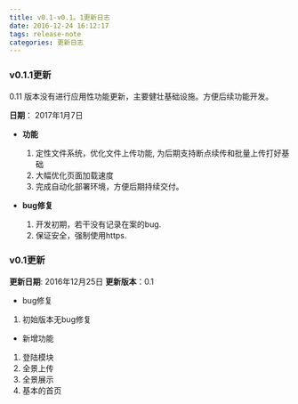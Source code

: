 ```yaml
---
title: v0.1-v0.1。1更新日志
date: 2016-12-24 16:12:17
tags: release-note
categories: 更新日志
---
```


### v0.1.1更新

0.11 版本没有进行应用性功能更新，主要健壮基础设施。方便后续功能开发。

**日期**： 2017年1月7日

* **功能**

    1. 定性文件系统，优化文件上传功能, 为后期支持断点续传和批量上传打好基础
    2. 大幅优化页面加载速度
    3. 完成自动化部署环境，方便后期持续交付。

* **bug修复**

    1. 开发初期，若干没有记录在案的bug.
    2. 保证安全，强制使用https.


### v0.1更新

**更新日期**: 2016年12月25日
**更新版本**：0.1

* bug修复
 1. 初始版本无bug修复

* 新增功能
 1. 登陆模块
 2. 全景上传
 3. 全景展示
 4. 基本的首页